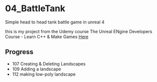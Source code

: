 # 04_BattleTank
Simple head to head tank battle game in unreal 4

this is my project from the Udemy course The Unreal ENgine Developers Course - Learn C++ & Make Games [Here](https://www.udemy.com/share/1gjk4/)

## Progress
* 107 Creating & Deleting Landscapes
* 109 Adding a landscape
* 112 making low-poly landscape